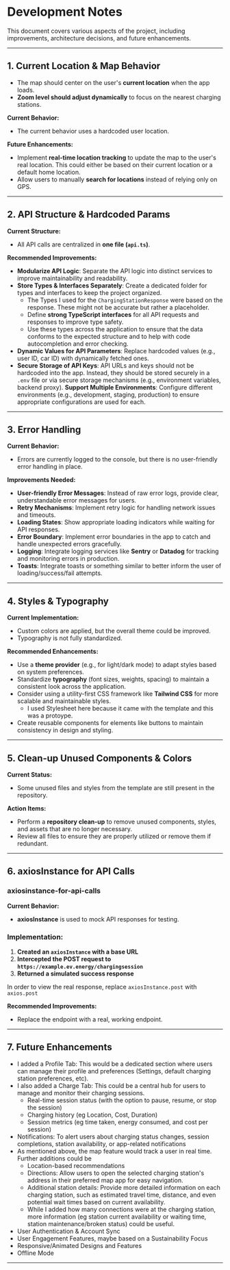 # Development Notes

This document covers various aspects of the project, including improvements, architecture decisions, and future enhancements.

---

## 1. Current Location & Map Behavior

- The map should center on the user's **current location** when the app loads.
- **Zoom level should adjust dynamically** to focus on the nearest charging stations.

**Current Behavior:**

- The current behavior uses a hardcoded user location.

**Future Enhancements:**

- Implement **real-time location tracking** to update the map to the user's real location. This could either be based on their current location or a default home location.
- Allow users to manually **search for locations** instead of relying only on GPS.

---

## 2. API Structure & Hardcoded Params

**Current Structure:**

- All API calls are centralized in **one file (`api.ts`)**.

**Recommended Improvements:**

- **Modularize API Logic**: Separate the API logic into distinct services to improve maintainability and readability.
- **Store Types & Interfaces Separately**: Create a dedicated folder for types and interfaces to keep the project organized.
  - The Types I used for the `ChargingStationResponse` were based on the response. These might not be accurate but rather a placeholder.
  - Define **strong TypeScript interfaces** for all API requests and responses to improve type safety.
  - Use these types across the application to ensure that the data conforms to the expected structure and to help with code autocompletion and error checking.
- **Dynamic Values for API Parameters**: Replace hardcoded values (e.g., user ID, car ID) with dynamically fetched ones.
- **Secure Storage of API Keys**: API URLs and keys should not be hardcoded into the app. Instead, they should be stored securely in a `.env` file or via secure storage mechanisms (e.g., environment variables, backend proxy).
  **Support Multiple Environments**: Configure different environments (e.g., development, staging, production) to ensure appropriate configurations are used for each.

---

## 3. Error Handling

**Current Behavior:**

- Errors are currently logged to the console, but there is no user-friendly error handling in place.

**Improvements Needed:**

- **User-friendly Error Messages**: Instead of raw error logs, provide clear, understandable error messages for users.
- **Retry Mechanisms**: Implement retry logic for handling network issues and timeouts.
- **Loading States**: Show appropriate loading indicators while waiting for API responses.
- **Error Boundary**: Implement error boundaries in the app to catch and handle unexpected errors gracefully.
- **Logging**: Integrate logging services like **Sentry** or **Datadog** for tracking and monitoring errors in production.
- **Toasts**: Integrate toasts or something similar to better inform the user of loading/success/fail attempts.

---

## 4. Styles & Typography

**Current Implementation:**

- Custom colors are applied, but the overall theme could be improved.
- Typography is not fully standardized.

**Recommended Enhancements:**

- Use a **theme provider** (e.g., for light/dark mode) to adapt styles based on system preferences.
- Standardize **typography** (font sizes, weights, spacing) to maintain a consistent look across the application.
- Consider using a utility-first CSS framework like **Tailwind CSS** for more scalable and maintainable styles.
  - I used Stylesheet here because it came with the template and this was a protoype.
- Create reusable components for elements like buttons to maintain consistency in design and styling.

---

## 5. Clean-up Unused Components & Colors

**Current Status:**

- Some unused files and styles from the template are still present in the repository.

**Action Items:**

- Perform a **repository clean-up** to remove unused components, styles, and assets that are no longer necessary.
- Review all files to ensure they are properly utilized or remove them if redundant.

---

## 6. axiosInstance for API Calls

### axiosinstance-for-api-calls

**Current Behavior:**

- **axiosInstance** is used to mock API responses for testing.

### Implementation:

1. **Created an `axiosInstance` with a base URL**
2. **Intercepted the POST request to `https://example.ev.energy/chargingsession`**
3. **Returned a simulated success response**

In order to view the real response, replace `axiosInstance.post` with `axios.post`

**Recommended Improvements:**

- Replace the endpoint with a real, working endpoint.

---

## 7. Future Enhancements

- I added a Profile Tab: This would be a dedicated section where users can manage their profile and preferences (Settings, default charging station preferences, etc).
- I also added a Charge Tab: This could be a central hub for users to manage and monitor their charging sessions.
  - Real-time session status (with the option to pause, resume, or stop the session)
  - Charging history (eg Location, Cost, Duration)
  - Session metrics (eg time taken, energy consumed, and cost per session)
- Notifications: To alert users about charging status changes, session completions, station availability, or app-related notifications
- As mentioned above, the map feature would track a user in real time.
  Further additions could be
  - Location-based recommendations
  - Directions: Allow users to open the selected charging station's address in their preferred map app for easy navigation.
  - Additional station details: Provide more detailed information on each charging station, such as estimated travel time, distance, and even potential wait times based on current availability.
  - While I added how many connections were at the charging station, more information (eg station current availability or waiting time, station maintenance/broken status) could be useful.
- User Authentication & Account Sync
- User Engagement Features, maybe based on a Sustainability Focus
- Responsive/Animated Designs and Features
- Offline Mode

---
